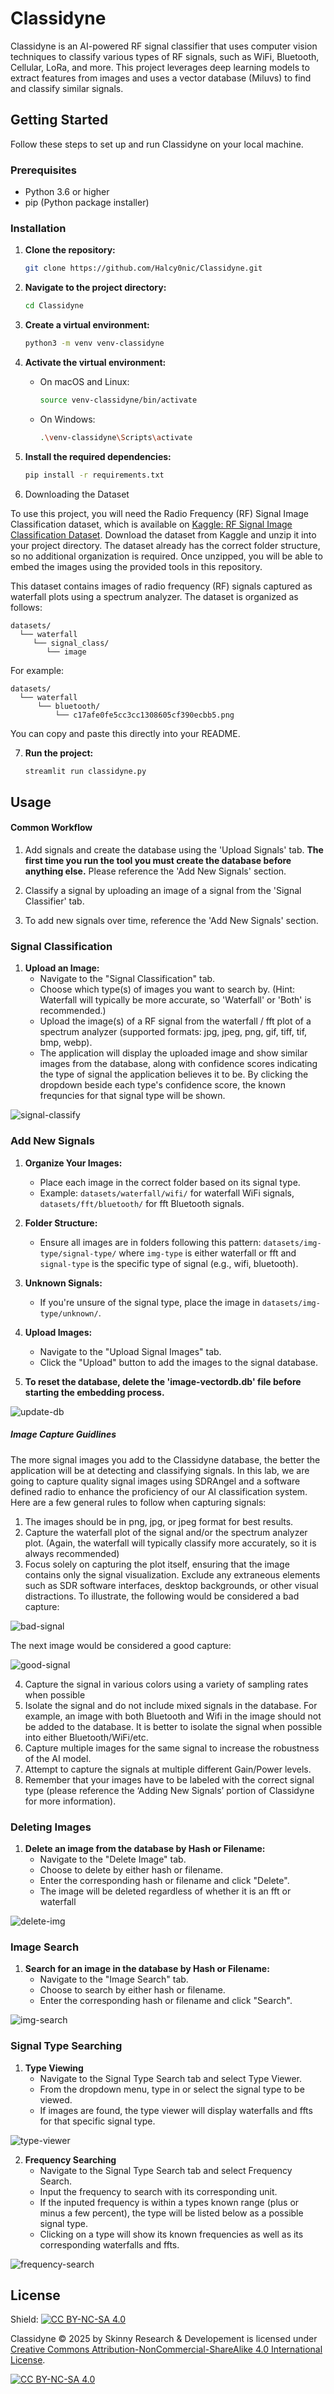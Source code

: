 # Classidyne

Classidyne is an AI-powered RF signal classifier that uses computer vision techniques to classify various types of RF signals, such as WiFi, Bluetooth, Cellular, LoRa, and more. This project leverages deep learning models to extract features from images and uses a vector database (Miluvs) to find and classify similar signals.

## Getting Started

Follow these steps to set up and run Classidyne on your local machine.

### Prerequisites

- Python 3.6 or higher
- pip (Python package installer)

### Installation

1. **Clone the repository:**
    ```sh
    git clone https://github.com/Halcy0nic/Classidyne.git
    ```

2. **Navigate to the project directory:**
    ```sh
    cd Classidyne
    ```

3. **Create a virtual environment:**
    ```sh
    python3 -m venv venv-classidyne
    ```

4. **Activate the virtual environment:**
    - On macOS and Linux:
        ```sh
        source venv-classidyne/bin/activate
        ```
    - On Windows:
        ```sh
        .\venv-classidyne\Scripts\activate
        ```

5. **Install the required dependencies:**
    ```sh
    pip install -r requirements.txt
    ```

6. Downloading the Dataset

To use this project, you will need the Radio Frequency (RF) Signal Image Classification dataset, which is available on [Kaggle: RF Signal Image Classification Dataset](https://www.kaggle.com/datasets/halcy0nic/radio-frequecy-rf-signal-image-classification). Download the dataset from Kaggle and unzip it into your project directory. The dataset already has the correct folder structure, so no additional organization is required. Once unzipped, you will be able to embed the images using the provided tools in this repository.

This dataset contains images of radio frequency (RF) signals captured as waterfall plots using a spectrum analyzer. The dataset is organized as follows:

```
datasets/
  └── waterfall
     └── signal_class/
        └── image
```

For example:

```
datasets/
  └── waterfall
      └── bluetooth/
          └── c17afe0fe5cc3cc1308605cf390ecbb5.png
```


You can copy and paste this directly into your README.

7. **Run the project:**
    ```sh
    streamlit run classidyne.py
    ```

## Usage

#### Common Workflow

1. Add signals and create the database using the 'Upload Signals' tab.  **The first time you run the tool you must create the database before anything else.** Please reference the 'Add New Signals' section.

2. Classify a signal by uploading an image of a signal from the 'Signal Classifier' tab.

3. To add new signals over time, reference the 'Add New Signals' section.

### Signal Classification


1. **Upload an Image:**
    - Navigate to the "Signal Classification" tab.
    - Choose which type(s) of images you want to search by. (Hint: Waterfall will typically be more accurate, so 'Waterfall' or 'Both' is recommended.)
    - Upload the image(s) of a RF signal from the waterfall / fft plot of a spectrum analyzer (supported formats: jpg, jpeg, png, gif, tiff, tif, bmp, webp).
    - The application will display the uploaded image and show similar images from the database, along with confidence scores indicating the type of signal the application believes it to be. By clicking the dropdown beside each type's confidence score, the known frequncies for that signal type will be shown.

![signal-classify](./img/signal-classify.png)

### Add New Signals

1. **Organize Your Images:**
    - Place each image in the correct folder based on its signal type.
    - Example: `datasets/waterfall/wifi/` for waterfall WiFi signals, `datasets/fft/bluetooth/` for fft Bluetooth signals.

2. **Folder Structure:**
    - Ensure all images are in folders following this pattern: `datasets/img-type/signal-type/` where `img-type` is either waterfall or fft and `signal-type` is the specific type of signal (e.g., wifi, bluetooth).

3. **Unknown Signals:**
    - If you're unsure of the signal type, place the image in `datasets/img-type/unknown/`.

4. **Upload Images:**
    - Navigate to the "Upload Signal Images" tab.
    - Click the "Upload" button to add the images to the signal database.
  
5. **To reset the database, delete the 'image-vectordb.db' file before starting the embedding process.**

![update-db](./img/new-signals.png)

##### Image Capture Guidlines

The more signal images you add to the Classidyne database, the better the application will be at detecting and classifying signals.  In this lab, we are going to capture quality signal images using SDRAngel and a software defined radio to enhance the proficiency of our AI classification system.  Here are a few general rules to follow when capturing signals:

1. The images should be in png, jpg, or jpeg format for best results.
2. Capture the waterfall plot of the signal and/or the spectrum analyzer plot. (Again, the waterfall will typically classify more accurately, so it is always recommended)
3. Focus solely on capturing the plot itself, ensuring that the image contains only the signal visualization. Exclude any extraneous elements such as SDR software interfaces, desktop backgrounds, or other visual distractions. To illustrate, the following would be considered a bad capture:

![bad-signal](./img/sdr-angel-main.png)


The next image would be considered a good capture:

![good-signal](./img/good-signal.png)

4. Capture the signal in various colors using a variety of sampling rates when possible
5. Isolate the signal and do not include mixed signals in the database.  For example, an image with both Bluetooth and Wifi in the image should not be added to the database.  It is better to isolate the signal when possible into either Bluetooth/WiFi/etc.
6. Capture multiple images for the same signal to increase the robustness of the AI model.
7. Attempt to capture the signals at multiple different Gain/Power levels.
8. Remember that your images have to be labeled with the correct signal type (please reference the ‘Adding New Signals’ portion of Classidyne for more information).



### Deleting Images

1. **Delete an image from the database by Hash or Filename:**
    - Navigate to the "Delete Image" tab.
    - Choose to delete by either hash or filename.
    - Enter the corresponding hash or filename and click "Delete".
    - The image will be deleted regardless of whether it is an fft or waterfall
  
![delete-img](./img/image-delete.png)

### Image Search

1. **Search for an image in the database by Hash or Filename:**
    - Navigate to the "Image Search" tab.
    - Choose to search by either hash or filename.
    - Enter the corresponding hash or filename and click "Search".

![img-search](./img/image-search.png)

### Signal Type Searching

1. **Type Viewing**
   - Navigate to the Signal Type Search tab and select Type Viewer.
   - From the dropdown menu, type in or select the signal type to be viewed.
   - If images are found, the type viewer will display waterfalls and ffts for that specific signal type.
  
![type-viewer](./img/type-viewer.png)

2. **Frequency Searching**
   - Navigate to the Signal Type Search tab and select Frequency Search.
   - Input the frequency to search with its corresponding unit.
   - If the inputed frequency is within a types known range (plus or minus a few percent), the type will be listed below as a possible signal type.
   - Clicking on a type will show its known frequencies as well as its corresponding waterfalls and ffts.
  
![frequency-search](./img/frequency-search.png)

## License

Shield: [![CC BY-NC-SA 4.0][cc-by-nc-sa-shield]][cc-by-nc-sa]

Classidyne © 2025 by Skinny Research & Developement is licensed under
[Creative Commons Attribution-NonCommercial-ShareAlike 4.0 International License][cc-by-nc-sa].

[![CC BY-NC-SA 4.0][cc-by-nc-sa-image]][cc-by-nc-sa]

[cc-by-nc-sa]: http://creativecommons.org/licenses/by-nc-sa/4.0/
[cc-by-nc-sa-image]: https://licensebuttons.net/l/by-nc-sa/4.0/88x31.png
[cc-by-nc-sa-shield]: https://img.shields.io/badge/License-CC%20BY--NC--SA%204.0-lightgrey.svg
